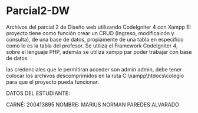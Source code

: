 # Parcial2-DW
Archivos del parcial 2 de Diseño web utilizando CodeIgniter 4 con Xampp
El proyecto tiene como función crear un CRUD (Ingreso, modificaicón y consulta), de una base de datos, propiamente de una tabla en especifico como lo es la tabla del profesor.
Se utiliza el Framework CodeIgniter 4, sobre el lenguaje PHP, además se utiliza xampp par poder trabajar con base de datos

las credenciales que le permitiran acceder son admin admin, debe tener colocar los archivos descomprimidos en la ruta C:\xampp\htdocs\colegio para que el proyecto pueda funcionar.

DATOS DEL ESTUDIANTE:

CARNÉ: 200413895
NOMBRE: MARIUS NORMAN PAREDES ALVARADO
